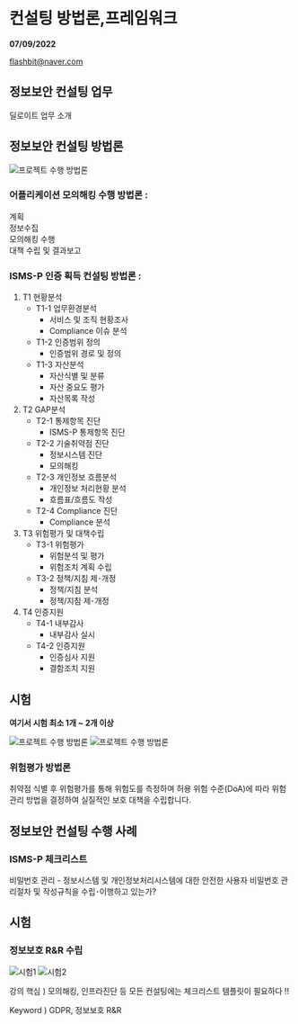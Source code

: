 # 컨설팅 방법론,프레임워크
**07/09/2022**  

flashbit@naver.com

## 정보보안 컨설팅 업무

딜로이트 업무 소개

## 정보보안 컨설팅 방법론

![프로젝트 수행 방법론](https://i.postimg.cc/bwNFK1FD/Kakao-Talk-20220709-193614996.jpg)

### 어플리케이션 모의해킹 수행 방법론 :  
계획  
정보수집  
모의해킹 수행  
대책 수립 및 결과보고

### ISMS-P 인증 획득 컨설팅 방법론 :  
1. T1 현황분석
   - T1-1 업무환경분석
     - 서비스 및 조직 현황조사
     - Compliance 이슈 분석
   - T1-2 인증범위 정의
     - 인증범위 경로 및 정의
   - T1-3 자산분석
     - 자산식별 및 분류
     - 자산 중요도 평가
     - 자산목록 작성
2. T2 GAP분석
   - T2-1 통제항목 진단
     - ISMS-P 통제항목 진단
   - T2-2 기술취약점 진단
     - 정보시스템 진단
     - 모의해킹
   - T2-3 개인정보 흐름분석
     - 개인정보 처리현황 분석
     - 흐름표/흐름도 작성
   - T2-4 Compliance 진단
     - Compliance 분석
3. T3 위험평가 및 대책수립
   - T3-1 위험평가
     - 위험분석 및 평가
     - 위험조치 계획 수립
   - T3-2 정책/지침 제･개정
     - 정책/지침 분석
     - 정책/지침 제･개정
4. T4 인증지원
   - T4-1 내부감사
     - 내부감사 실시
   - T4-2 인증지원
     - 인증심사 지원
     - 결함조치 지원

## 시험
**여기서 시험 최소 1개 ~ 2개 이상**

![프로젝트 수행 방법론](https://i.postimg.cc/SQH904TW/Kakao-Talk-20220709-202544282.jpg)
![프로젝트 수행 방법론](https://i.postimg.cc/DyX5bB4K/Kakao-Talk-20220709-202851696.jpg)

### 위험평가 방법론
취약점 식별 후 위험평가를 통해 위험도를 측정하며 허용 위험 수준(DoA)에 따라 위험관리 방법을 결정하여 실질적인 보호 대책을 수립합니다.

## 정보보안 컨설팅 수행 사례

### ISMS-P 체크리스트
비밀번호 관리 - 정보시스템 및 개인정보처리시스템에 대한 안전한 사용자 비밀번호 관리절차 및 작성규칙을 수립･이행하고 있는가?

## 시험

### 정보보호 R&R 수립

![시험1](https://i.postimg.cc/yNPL8xgg/Kakao-Talk-20220709-204427391.jpg)
![시험2](https://i.postimg.cc/CLSXY36Q/Kakao-Talk-20220709-205652006.png)

강의 핵심 ) 모의해킹, 인프라진단 등 모든 컨설팅에는 체크리스트 템플릿이 필요하다 !!

Keyword ) GDPR, 정보보호 R&R